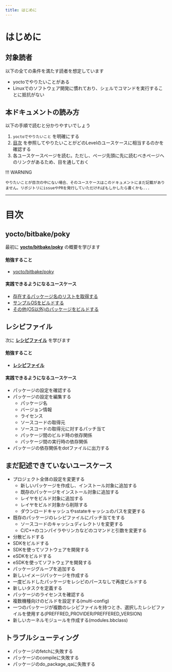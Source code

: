 ```yaml
---
title: はじめに
---
```


# はじめに

## 対象読者

以下の全ての条件を満たす読者を想定しています  

* yoctoでやりたいことがある
* Linuxでのソフトウェア開発に慣れており、シェルでコマンドを実行することに抵抗がない

## 本ドキュメントの読み方

以下の手順で読むと分かりやすいでしょう  

1. `yoctoでやりたいこと` を明確にする
1. [目次](#目次) を参照してやりたいことがどのLevelのユースケースに相当するのかを確認する
1. 各ユースケースページを読む。ただし、ページ先頭に先に読むべきページへのリンクがあるため、目を通しておく


!!! WARNING

    やりたいことが目次の中にない場合、そのユースケースはこのドキュメントにまだ記載がありません。リポジトリにissueやPRを発行していただければもしかしたら書くかも...  

---

<a id="目次"></a>
# 目次

## yocto/bitbake/poky
最初に [**yocto/bitbake/poky**](./level-1/preamble.md) の概要を学びます  

#### 勉強すること

* [yocto/bitbake/poky](./level-1/preamble.md)

#### 実践できるようになるユースケース

* [存在するパッケージ名のリストを取得する](./level-1/usecase/01-get-pakcage-list.md)
* [サンプルOSをビルドする](./level-1/usecase/02-build-sample-os.md)
* [その他(OS以外)のパッケージをビルドする](./level-1/usecase/03-build-package.md)


## レシピファイル
次に [**レシピファイル**](./level-2/preamble.md) を学びます  

#### 勉強すること

* [**レシピファイル**](./level-2/preamble.md)

#### 実践できるようになるユースケース

* パッケージの設定を確認する
* パッケージの設定を編集する
    * パッケージ名
    * バージョン情報
    * ライセンス
    * ソースコードの取得元
    * ソースコードの取得元に対するパッチ当て
    * パッケージ間のビルド時の依存関係
    * パッケージ間の実行時の依存関係
* パッケージの依存関係をdotファイルに出力する





## まだ記述できていないユースケース
* プロジェクト全体の設定を変更する
    * 新しいパッケージを作成し、インストール対象に追加する
    * 既存のパッケージをインストール対象に追加する
    * レイヤをビルド対象に追加する
    * レイヤをビルド対象から削除する
    * ダウンロードキャッシュやsstateキャッシュのパスを変更する
* 既存のパッケージのレシピファイルにパッチ当てをする
    * ソースコードのキャッシュディレクトリを変更する
    * C/C++のコンパイラやリンカなどのコマンドと引数を変更する
* 分散ビルドする
* SDKをビルドする
* SDKを使ってソフトウェアを開発する
* eSDKをビルドする
* eSDKを使ってソフトウェアを開発する
* パッケージグループを追加する
* 新しいイメージパッケージを作成する
* 一度ビルドしたパッケージをレシピのパースなしで再度ビルドする
* 新しいタスクを定義する
* パッケージのライセンスを確認する
* 複数機種向けのビルドを設定する(multi-config)
* 一つのパッケージが複数のレシピファイルを持つとき、選択したレシピファイルを使用する(PREFFRED_PROVIDER/PREFFERED_VERSION)
* 新しいカーネルモジュールを作成する(modules.bbclass)

## トラブルシューティング
* パッケージのfetchに失敗する
* パッケージのcompileに失敗する
* パッケージのdo_package_qaに失敗する